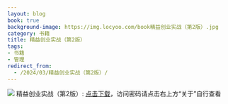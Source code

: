 ```yaml
---
layout: blog
book: true
background-image: https://img.locyoo.com/book精益创业实战（第2版）.jpg
category: 书籍
title: 精益创业实战（第2版）
tags:
- 书籍
- 管理
redirect_from:
  - /2024/03/精益创业实战（第2版）/
---
```

![](https://img.locyoo.com/book精益创业实战（第2版）.jpg)
精益创业实战（第2版）: <a name = "ref1" href="https://url18.ctfile.com/f/50983618-1268598526-4d6ea3?p=3619">点击下载</a>，访问密码请点击右上方“关于”自行查看